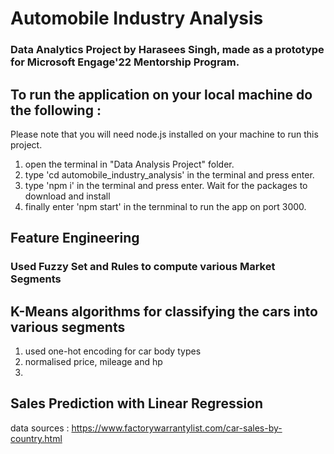 # Automobile Industry Analysis
### Data Analytics Project by Harasees Singh, made as a prototype for Microsoft Engage'22 Mentorship Program.

## To run the application on your local machine do the following : 
Please note that you will need node.js installed on your machine to run this project.

1. open the terminal in "Data Analysis Project" folder.
2. type 'cd automobile_industry_analysis' in the terminal and press enter.
3. type 'npm i' in the terminal and press enter. Wait for the packages to download and install
4. finally enter 'npm start' in the ternminal to run the app on port 3000.


## Feature Engineering

### Used Fuzzy Set and Rules to compute various Market Segments

## K-Means algorithms for classifying the cars into various segments

1. used one-hot encoding for car body types
2. normalised price, mileage and hp
3. 

## Sales Prediction with Linear Regression


data sources : 
https://www.factorywarrantylist.com/car-sales-by-country.html